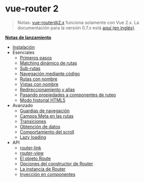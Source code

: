 # vue-router 2
<!--email_off-->
> Notas: vue-router@2.x funciona solamente con Vue 2.x. La documentación para la versión 0.7.x está [aquí (en inglés)](https://github.com/vuejs/vue-router/tree/1.0/docs/en).
<!--/email_off-->
**[Notas de lanzamiento](https://github.com/vuejs/vue-router/releases)**

- [Instalación](installation.md)
- Esenciales
  - [Primeros pasos](essentials/getting-started.md)
  - [Matching dinámico de rutas](essentials/dynamic-matching.md)
  - [Sub-rutas](essentials/nested-routes.md)
  - [Navegación mediante código](essentials/navigation.md)
  - [Rutas con nombre](essentials/named-routes.md)
  - [Vistas con nombre](essentials/named-views.md)
  - [Redireccionamiento y alias](essentials/redirect-and-alias.md)
  - [Pasando propiedades a componentes de ruteo](essentials/passing-props.md)
  - [Modo historial HTML5](essentials/history-mode.md)
- Avanzado
  - [Guardias de navegación](advanced/navigation-guards.md)
  - [Campos Meta en las rutas](advanced/meta.md)
  - [Transiciones](advanced/transitions.md)
  - [Obtención de datos](advanced/data-fetching.md)
  - [Comportamiento del scroll](advanced/scroll-behavior.md)
  - [Lazy loading](advanced/lazy-loading.md)
- API
  - [router-link](api/router-link.md)
  - [router-view](api/router-view.md)
  - [El objeto Route](api/route-object.md)
  - [Opciones del constructor de Router](api/options.md)
  - [La instancia de Router](api/router-instance.md)
  - [Inyección en componentes](api/component-injections.md)
